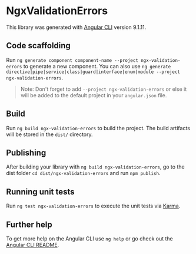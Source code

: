 # NgxValidationErrors

This library was generated with [Angular CLI](https://github.com/angular/angular-cli) version 9.1.11.

## Code scaffolding

Run `ng generate component component-name --project ngx-validation-errors` to generate a new component. You can also use `ng generate directive|pipe|service|class|guard|interface|enum|module --project ngx-validation-errors`.
> Note: Don't forget to add `--project ngx-validation-errors` or else it will be added to the default project in your `angular.json` file. 

## Build

Run `ng build ngx-validation-errors` to build the project. The build artifacts will be stored in the `dist/` directory.

## Publishing

After building your library with `ng build ngx-validation-errors`, go to the dist folder `cd dist/ngx-validation-errors` and run `npm publish`.

## Running unit tests

Run `ng test ngx-validation-errors` to execute the unit tests via [Karma](https://karma-runner.github.io).

## Further help

To get more help on the Angular CLI use `ng help` or go check out the [Angular CLI README](https://github.com/angular/angular-cli/blob/master/README.md).
